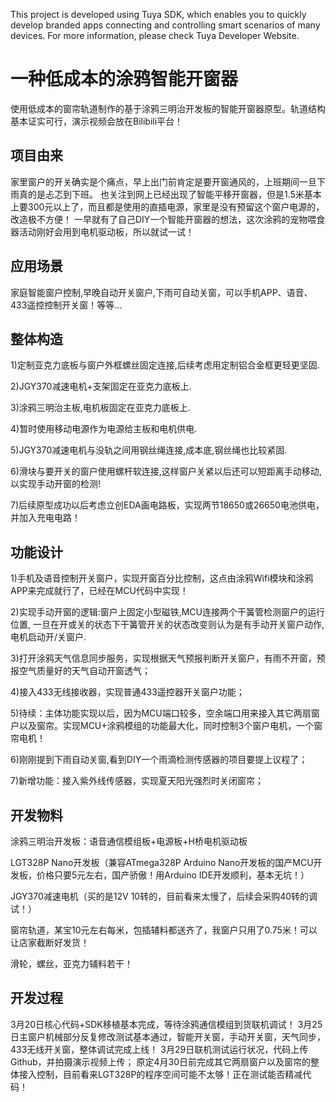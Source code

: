 ﻿This project is developed using Tuya SDK, which enables you to quickly develop branded apps connecting and controlling smart scenarios of many devices.         For more information, please check Tuya Developer Website.


# 一种低成本的涂鸦智能开窗器

使用低成本的窗帘轨道制作的基于涂鸦三明治开发板的智能开窗器原型。轨道结构基本证实可行，演示视频会放在Bilibili平台！

## 项目由来
家里窗户的开关确实是个痛点，早上出门前肯定是要开窗通风的，上班期间一旦下雨真的是忐忑到下班。
也关注到网上已经出现了智能平移开窗器，但是1.5米基本上要300元以上了，而且都是使用的直插电源，家里是没有预留这个窗户电源的，改造极不方便！
一早就有了自己DIY一个智能开窗器的想法，这次涂鸦的宠物喂食器活动刚好会用到电机驱动板，所以就试一试！
## 应用场景

家庭智能窗户控制,早晚自动开关窗户,下雨可自动关窗，可以手机APP、语音、433遥控控制开关窗！等等...

## 整体构造
1)定制亚克力底板与窗户外框螺丝固定连接,后续考虑用定制铝合金框更轻更坚固.

2)JGY370减速电机+支架固定在亚克力底板上.

3)涂鸦三明治主板,电机板固定在亚克力底板上.

4)暂时使用移动电源作为电源给主板和电机供电.

5)JGY370减速电机与没轨之间用钢丝绳连接,成本底,钢丝绳也比较紧固.

6)滑块与要开关的窗户使用螺杆软连接,这样窗户关紧以后还可以短距离手动移动,以实现手动开窗的检测!

7)后续原型成功以后考虑立创EDA画电路板，实现两节18650或26650电池供电，并加入充电电路！

## 功能设计

1)手机及语音控制开关窗户，实现开窗百分比控制，这点由涂鸦Wifi模块和涂鸦APP来完成就行了，已经在MCU代码中实现！

2)实现手动开窗的逻辑:窗户上固定小型磁铁,MCU连接两个干簧管检测窗户的运行位置,
一旦在开或关的状态下干簧管开关的状态改变则认为是有手动开关窗户动作,电机启动开/关窗户.

3)打开涂鸦天气信息同步服务，实现根据天气预报判断开关窗户，有雨不开窗，预报空气质量好的天气自动开窗透气；

4)接入433无线接收器，实现普通433遥控器开关窗户功能；

5)待续：主体功能实现以后，因为MCU端口较多，空余端口用来接入其它两扇窗户以及窗帘。实现MCU+涂鸦模组的功能最大化，同时控制3个窗户电机，一个窗帘电机！

6)刚刚提到下雨自动关窗,看到DIY一个雨滴检测传感器的项目要提上议程了；

7)新增功能：接入紫外线传感器，实现夏天阳光强烈时关闭窗帘；

## 开发物料

涂鸦三明治开发板：语音通信模组板+电源板+H桥电机驱动板

LGT328P Nano开发板（兼容ATmega328P Arduino Nano开发板的国产MCU开发板，价格只要5元左右，国产骄傲！用Arduino IDE开发顺利，基本无坑！）

JGY370减速电机（买的是12V 10转的，目前看来太慢了，后续会采购40转的调试！）

窗帘轨道，某宝10元左右每米，包插辅料都送齐了，我窗户只用了0.75米！可以让店家截断好发货！

滑轮，螺丝，亚克力辅料若干！

## 开发过程
3月20日核心代码+SDK移植基本完成，等待涂鸦通信模组到货联机调试！
3月25日主窗户机械部分反复修改测试基本通过，智能开关窗，手动开关窗，天气同步，433无线开关窗，整体调试完成上线！
3月29日联机测试运行状况，代码上传Github，并拍摄演示视频上传；
原定4月30日前完成其它两扇窗户以及窗帘的整体接入控制，目前看来LGT328P的程序空间可能不太够！正在测试能否精减代码！
